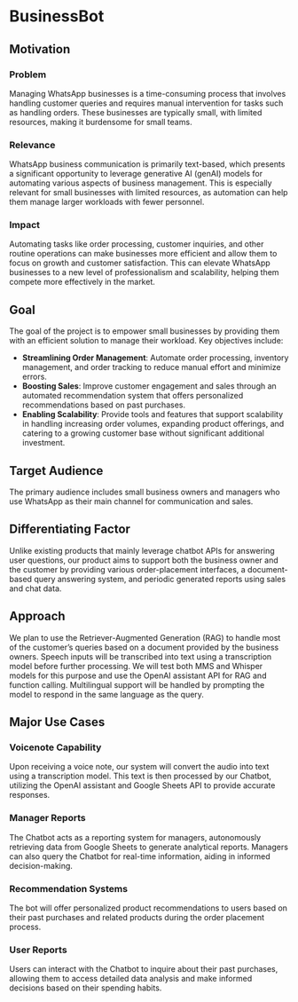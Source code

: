 # BusinessBot

## Motivation

### Problem
Managing WhatsApp businesses is a time-consuming process that involves handling customer queries and requires manual intervention for tasks such as handling orders. These businesses are typically small, with limited resources, making it burdensome for small teams.

### Relevance
WhatsApp business communication is primarily text-based, which presents a significant opportunity to leverage generative AI (genAI) models for automating various aspects of business management. This is especially relevant for small businesses with limited resources, as automation can help them manage larger workloads with fewer personnel.

### Impact
Automating tasks like order processing, customer inquiries, and other routine operations can make businesses more efficient and allow them to focus on growth and customer satisfaction. This can elevate WhatsApp businesses to a new level of professionalism and scalability, helping them compete more effectively in the market.

## Goal
The goal of the project is to empower small businesses by providing them with an efficient solution to manage their workload. Key objectives include:

- **Streamlining Order Management**: Automate order processing, inventory management, and order tracking to reduce manual effort and minimize errors.
- **Boosting Sales**: Improve customer engagement and sales through an automated recommendation system that offers personalized recommendations based on past purchases.
- **Enabling Scalability**: Provide tools and features that support scalability in handling increasing order volumes, expanding product offerings, and catering to a growing customer base without significant additional investment.

## Target Audience
The primary audience includes small business owners and managers who use WhatsApp as their main channel for communication and sales.

## Differentiating Factor
Unlike existing products that mainly leverage chatbot APIs for answering user questions, our product aims to support both the business owner and the customer by providing various order-placement interfaces, a document-based query answering system, and periodic generated reports using sales and chat data.

## Approach
We plan to use the Retriever-Augmented Generation (RAG) to handle most of the customer’s queries based on a document provided by the business owners. Speech inputs will be transcribed into text using a transcription model before further processing. We will test both MMS and Whisper models for this purpose and use the OpenAI assistant API for RAG and function calling. Multilingual support will be handled by prompting the model to respond in the same language as the query.

## Major Use Cases

### Voicenote Capability
Upon receiving a voice note, our system will convert the audio into text using a transcription model. This text is then processed by our Chatbot, utilizing the OpenAI assistant and Google Sheets API to provide accurate responses.

### Manager Reports
The Chatbot acts as a reporting system for managers, autonomously retrieving data from Google Sheets to generate analytical reports. Managers can also query the Chatbot for real-time information, aiding in informed decision-making.

### Recommendation Systems
The bot will offer personalized product recommendations to users based on their past purchases and related products during the order placement process.

### User Reports
Users can interact with the Chatbot to inquire about their past purchases, allowing them to access detailed data analysis and make informed decisions based on their spending habits.
